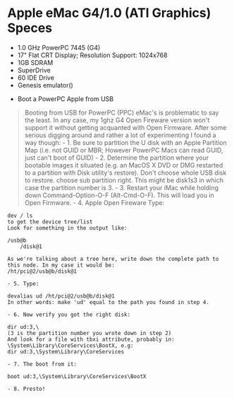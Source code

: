 Apple eMac G4/1.0 (ATI Graphics) Speces
=======================================

- 1.0 GHz PowerPC 7445 (G4)
- 17" Flat CRT Display; Resolution Support: 1024x768 
- 1GB SDRAM
- SuperDrive
- 60 IDE Drive 
- Genesis emulator()

* Boot a PowerPC Apple from USB 
> Booting from USB for PowerPC (PPC) eMac's is problematic to say the least. In any case, my 1ghz G4 Open Fireware version won't support it without getting acquanted with Open Firmware. After some serious digging around and rather a lot of experimenting I found a way though:
    - 1. Be sure to partition the U disk with an Apple Partition Map (i.e. not GUID or MBR; However PowerPC Macs can read GUID, just can't boot of GUID)
    - 2. Determine the partition where your bootable images it situated (e.g. an MacOS X DVD or DMG restarted to a partition with Disk utility's restore). Don't choose whole USB disk to restore. choose sub partition right. This might be disk1s3 in which case the partition number is 3.
    - 3. Restart your iMac while holding down Command-Option-O-F (Alt-Cmd-O-F). This will load you in Open Firmware.
    - 4. Apple Open Fireware Type:
```
dev / ls
to get the device tree/list 
Look for something in the output like:

/usb@b
    /disk@1 

As we're talking about a tree here, write down the complete path to this node. In my case it would be:
/ht/pci@2/usb@b/disk@1
```
    - 5. Type:
```
devalias ud /ht/pci@2/usb@b/disk@1
In other words: make 'ud' equal to the path you found in step 4.
```
    - 6. Now verify you got the right disk:
```
dir ud:3,\
(3 is the partition number you wrote down in step 2)
And look for a file with tbxi attribute, probably in:
\System\Library\CoreServices\BootX, e.g:
dir ud:3,\System\Library\CoreServices 
```
    - 7. The boot from it:
```
boot ud:3,\System\Library\CoreServices\BootX 
```
    - 8. Presto!

